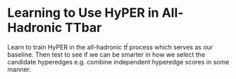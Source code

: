 # Learning to Use HyPER in All-Hadronic TTbar

Learn to train HyPER in the all-hadronic $t \bar{t}$ process which serves as our baseline.
Then test to see if we can be smarter in how we select the candidate hyperedges e.g. combine independent hyperedge scores 
in some manner.
